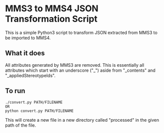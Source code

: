 # MMS3 to MMS4 JSON Transformation Script
This is a simple Python3 script to transform JSON extracted from MMS3 to be imported to MMS4. 

## What it does
All attributes generated by MMS3 are removed. This is essentially all attributes which start with an underscore ("_") aside from "_contents" and "_appliedStereotypeIds".

## To run
```shell
./convert.py PATH/FILENAME
OR
python convert.py PATH/FILENAME
```
This will create a new file in a new directory called "processed" in the given path of the file.